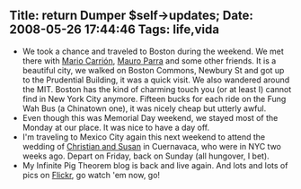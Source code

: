 Title: return Dumper $self->updates;
Date: 2008-05-26 17:44:46
Tags: life,vida
---
<ul>
	<li>We took a chance and traveled to Boston during the weekend. We met there with <a href="http://blog.carrion.ws/">Mario Carrión</a>, <a href="http://mechulk.com/">Mauro Parra</a> and some other friends. It is a beautiful city, we walked on Boston Commons, Newbury St and got up to the Prudential Building, it was a quick visit. We also wandered around the MIT. Boston has the kind of charming touch you (or at least I) cannot find in New York City anymore. Fifteen bucks for each ride on the Fung Wah Bus (a Chinatown one), it was nicely cheap but utterly awful.</li>
	<li>Even though this was Memorial Day weekend, we stayed most of the Monday at our place. It was nice to have a day off.</li>
	<li>I'm traveling to Mexico City again this next weekend to attend the wedding of <a href="http://www.flickr.com/photos/raquelydavid/2522748226/">Christian and Susan</a> in Cuernavaca, who were in NYC two weeks ago. Depart on Friday, back on Sunday (all hungover, I bet).</li>
	<li>My Infinite Pig Theorem blog is back and live again. And lots and lots of pics on <a href="http://fotos.raquelydavid.net/">Flickr</a>, go watch 'em now, go!</li>
</ul>
